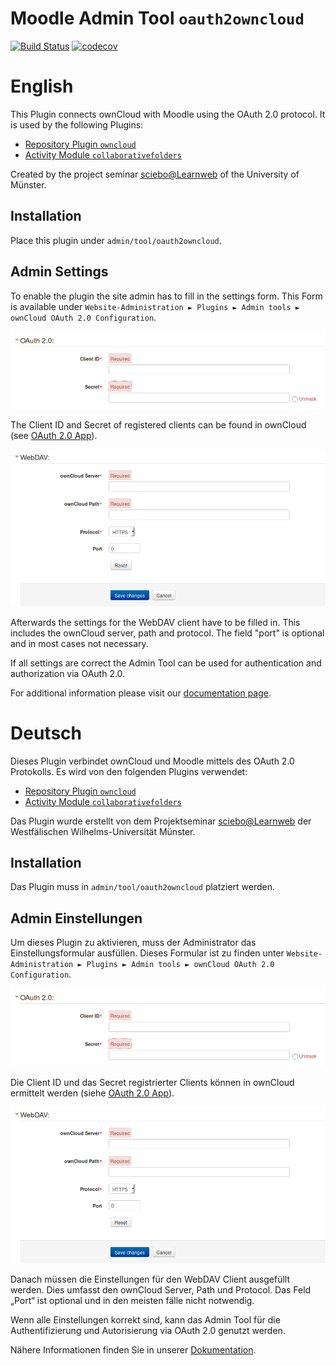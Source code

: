# Moodle Admin Tool `oauth2owncloud`

[![Build Status](https://travis-ci.org/pssl16/moodle-tool_oauth2owncloud.svg?branch=master)](https://travis-ci.org/pssl16/moodle-tool_oauth2owncloud)
[![codecov](https://codecov.io/gh/pssl16/moodle-tool_oauth2owncloud/branch/master/graph/badge.svg)](https://codecov.io/gh/pssl16/moodle-tool_oauth2owncloud)

# English

This Plugin connects ownCloud with Moodle using the OAuth 2.0 protocol. It is used by the following Plugins:
* [Repository Plugin `owncloud`](https://github.com/pssl16/moodle-repository_owncloud) 
* [Activity Module `collaborativefolders`](https://github.com/pssl16/moodle-mod_collaborativefolders)

Created by the project seminar [sciebo@Learnweb](https://github.com/pssl16) of the University of Münster.

## Installation

Place this plugin under `admin/tool/oauth2owncloud`. 

## Admin Settings

To enable the plugin the site admin has to fill in the settings form. This Form is available under `Website-Administration ► Plugins ► Admin tools ► ownCloud OAuth 2.0 Configuration`.

![Plugin-Struktur](pix/OAuth2Form.png)

The Client ID and Secret of registered clients can be found in ownCloud (see [OAuth 2.0 App](https://github.com/owncloud/oauth2)).

![Plugin-Struktur](pix/WebDAVForm.png)

Afterwards the settings for the WebDAV client have to be filled in. This includes the ownCloud server, path and protocol. The field "port" is optional and in most cases not necessary.

If all settings are correct the Admin Tool can be used for authentication and authorization via OAuth 2.0.

For additional information please visit our [documentation page](https://pssl16.github.io).

# Deutsch

Dieses Plugin verbindet ownCloud und Moodle mittels des OAuth 2.0 Protokolls. Es wird von den folgenden Plugins verwendet:
* [Repository Plugin `owncloud`](https://github.com/pssl16/moodle-repository_owncloud) 
* [Activity Module `collaborativefolders`](https://github.com/pssl16/moodle-mod_collaborativefolders)

Das Plugin wurde erstellt von dem Projektseminar [sciebo@Learnweb](https://github.com/pssl16) der Westfälischen Wilhelms-Universität Münster.

## Installation

Das Plugin muss in `admin/tool/oauth2owncloud` platziert werden.

## Admin Einstellungen

Um dieses Plugin zu aktivieren, muss der Administrator das Einstellungsformular ausfüllen. Dieses Formular ist zu finden unter `Website-Administration ► Plugins ► Admin tools ► ownCloud OAuth 2.0 Configuration`.

![Plugin-Struktur](pix/OAuth2Form.png)

Die Client ID und das Secret registrierter Clients können in ownCloud ermittelt werden (siehe [OAuth 2.0 App](https://github.com/owncloud/oauth2)).

![Plugin-Struktur](pix/WebDAVForm.png)

Danach müssen die Einstellungen für den WebDAV Client ausgefüllt werden. Dies umfasst den ownCloud Server, Path und Protocol. Das Feld „Port“ ist optional und in den meisten fälle nicht notwendig.

Wenn alle Einstellungen korrekt sind, kann das Admin Tool für die Authentifizierung und Autorisierung via OAuth 2.0 genutzt werden.

Nähere Informationen finden Sie in unserer [Dokumentation](https://pssl16.github.io).
